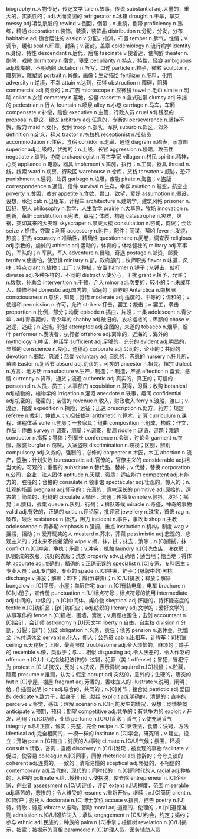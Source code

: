 biography n.人物传记，传记文学
tale n.故事，传说
substantial adj.大量的，重大的，实质性的；adj.大而坚固的
refrigerator n.冰箱
drought n.干旱，旱灾
messy adj.凌乱肮脏的
rewind v.倒回，倒带；n.重绕，倒带
proficiency n.熟练，精通
decoration n.装饰，装潢，装饰品
distribution n.分配，分发，分布
habitable adj.适合居住的
assign v.分配，指派，布置
temper n.脾气，性情；v.调节，缓和
seal n.印章，封条；v.密封，盖章
epidemiology n.流行病学
identity n.身份，特性
descendant n.后代，后裔
fascinate v.使着迷，使陶醉
theater n.剧院，戏院
dormitory n.宿舍，寝室
peculiarity n.特点，特性，怪癖
ambiguous adj.模糊的，不明确的
dictation n.听写，口述
particle n.粒子，微粒
sculptor n.雕刻家，雕塑家
portrait n.肖像，画像；生动描绘
fertilizer n.肥料，化肥
adversity n.逆境，不幸
attain v.达到，获得
obstruction n.障碍，阻碍
commercial adj.商业的；n.广告
microscope n.显微镜
towel n.毛巾
simile n.明喻
collar n.衣领
cemetery n.墓地，公墓
cassette n.盒式磁带
clumsy adj.笨拙的
pedestrian n.行人
fountain n.喷泉
alley n.小巷
carriage n.马车，车厢
compensate v.补偿，赔偿
executive n.主管，行政人员
cruel adj.残忍的
proposal n.提议，建议
arbitrary adj.任意的，专断的
perseverance n.坚持不懈，毅力
maid n.女仆，女佣
troop n.部队，军队
suburb n.郊区，郊外
definition n.定义，释义
tractor n.拖拉机
receptionist n.接待员
accommodation n.住宿，食宿
corridor n.走廊，通道
diagram n.图表，示意图
superior adj.上级的，优秀的；n.上级，长官
aggression n.侵略，攻击性
negotiate v.谈判，协商
archaeologist n.考古学家
villager n.村民
spirit n.精神，心灵
appliance n.电器，器具
implement v.实施，执行；n.工具，器具
thread n.线，线索
ward n.病房，行政区
warehouse n.仓库，货栈
threaten v.威胁，恐吓
punishment n.惩罚，处罚
garbage n.垃圾，废物
pirate n.海盗；v.盗版
correspondence n.通信，信件
survival n.生存，幸存
aviation n.航空，航空业
poverty n.贫困，贫穷
appetite n.食欲，胃口，欲望，爱好
assumption n.假设，设想，承担
cab n.出租车，计程车
architecture n.建筑学，建筑风格
prisoner n.囚犯，犯人
philosophy n.哲学，人生哲学
prairie n.大草原，牧场
innovation n.创新，革新
constitution n.宪法，章程；体质，构造
catastrophe n.灾难，灾祸，突如其来的大灾难
skyscraper n.摩天大楼
consultation n.咨询，商议；会诊
seize v.抓住，夺取；利用
accessory n.附件，配件；同谋，帮凶
fever n.发烧，热度；狂热
accuracy n.准确性，精确性
questionnaire n.问卷，调查表
religious adj.宗教的，虔诚的
athletic adj.运动的，体育的；体格健壮的
military adj.军事的，军队的；n.军队，军人
adventure n.冒险，奇遇
postage n.邮资，邮费
terrify v.使害怕，使恐惧
ministry n.部，政府部门；牧师职务
flavor n.味道，风味；特点
plant n.植物；工厂；v.种植，安置
hammer n.锤子；v.锤击，敲打
diverse adj.多种多样的，不同的
distract v.使分心，干扰
grant v.授予，允许；n.拨款，补助金
intervention n.干预，介入
minor adj.次要的，较小的；n.未成年人，辅修科目
domestic adj.国内的，家庭的；驯养的
Antarctica n.南极洲
consciousness n.意识，知觉；觉悟
moderate adj.适度的，中等的；温和的；v.使缓和
permission n.许可，允许
strike v.打击，罢工；敲击；n.罢工，袭击
proportion n.比例，部分；均衡
episode n.插曲，片段；一集
adolescent n.青少年；adj.青春期的，青少年的
shabby adj.破旧的，衣衫褴褛的；卑鄙的
chase v.追逐，追赶；n.追捕，狩猎
attempted adj.企图的，未遂的
tobacco n.烟草，烟叶
performer n.表演者，执行者
offshore adj.离岸的，近海的；海外的
mythology n.神话，神话学
sufficient adj.足够的，充分的
evident adj.明显的，显然的
conscience n.良心，道德心
corporate adj.公司的，企业的；共同的
devotion n.奉献，忠诚；热爱
voluntary adj.自愿的，志愿的
nursery n.托儿所，苗圃
Easter n.复活节
absurd adj.荒谬的，可笑的
ancestor n.祖先，祖宗
dialect n.方言，地方话
manufacture v.生产，制造；n.制造，产品
affection n.喜爱，感情
currency n.货币，通货；流通
authentic adj.真实的，真正的；可信的
personnel n.人员，员工；人事部门
acquisition n.获得，习得；收购
botanical adj.植物的，植物学的
irrigation n.灌溉
anecdote n.轶事，趣闻
confidential adj.机密的，秘密的；亲信的
revenue n.收入，财政收入
ferry n.渡船，渡口；v.渡运，摆渡
expedition n.探险，远征；迅速
prescription n.处方，药方；规定
referee n.裁判，仲裁人；v.担任裁判
arithmetic n.算术，计算
curriculum n.课程，课程体系
suite n.套房；一套家具；组曲
composition n.组成，构成；作文，作品；作曲
survey n.调查，测量；v.调查，勘测
riddle n.谜语，谜题；难题
conductor n.指挥；导体；列车长
conference n.会议，讨论会
garment n.衣服，服装
burglar n.窃贼，入室盗贼
discrimination n.歧视；区别，辨别
compulsory adj.义务的，强制的；必修的
carpenter n.木匠，木工
abortion n.流产，堕胎；计划失败
bureaucratic adj.官僚的，官僚主义的
considerable adj.相当大的，可观的；重要的
substitute n.替代品，替补；v.代替，替换
corporation n.公司，企业；法人团体
aptitude n.天赋，资质；适应能力
competent adj.有能力的，胜任的；合格的
consulate n.领事馆
spectacular adj.壮观的，惊人的；n.壮观的场面
pregnant adj.怀孕的；充满的，意味深长的
primitive adj.原始的，远古的；简单的，粗糙的
circulate v.循环，流通；传播
tremble v.颤抖，发抖；摇晃；n.颤抖，战栗
queue n.队列，行列；v.排队等候
miracle n.奇迹，神奇的事物
valid adj.有效的，正确的
critic n.评论家，批评家
jewellery n.珠宝，首饰
rag n.破布，破烂
resistance n.抵抗，阻力
incident n.事件，事故
bishop n.主教
adolescence n.青春期
emphasis n.强调，重点
institution n.机构，制度
wag v.摇摆，摇动；n.爱开玩笑的人
mustard n.芥末，芥菜
pessimistic adj.悲观的，悲观主义的；对未来不抱希望的
wipe v.擦，抹，拭；抹去；消除；n.[C]擦拭，抹
conflict n.[C]冲突，争执；矛盾；v.冲突，抵触
laundry n.[C]洗衣店，洗衣房；[U]要洗的衣服，洗好的衣服；洗衣
properly adv.正确地；适当地；恰当地；得体地
accurate adj.准确的，精确的；正确无误的
specialist n.[C]专家，专科医生；专业人员；adj.专门的，专业的
spade n.[C]铁锹，铲子；(纸牌中的)黑桃
discharge v.排放；解雇；卸下；履行(职责)；n.[C/U]排放；释放；解除
bungalow n.[C]平房，小屋；单层住宅
tram n.[C]有轨电车，电车
brochure n.[C]小册子，宣传册
punctuation n.[U]标点符号；标点符号的使用
intermediate adj.中间的，中级的；n.[C]中间体，媒介物
skeptical adj.怀疑的，持怀疑态度的
textile n.[C]纺织品；[pl.]纺织业；adj.纺织的
literary adj.文学的；爱好文学的；从事写作的
fence n.[C]栅栏，围墙，篱笆；v.用栅栏围住；击剑
accountant n.[C]会计，会计师
astronomy n.[U]天文学
liberty n.自由，自主权
division n.分割，分裂；部门；分歧
obligation n.义务，责任；债务
pension n.退休金，抚恤金；v.付退休金
servant n.仆人，佣人；公务员
cab n.出租车，计程车；司机室
ceiling n.天花板；上限，最高限度
troublesome adj.令人烦恼的，麻烦的；棘手的
resemble v.像，类似于；与……相似
disgusting adj.令人厌恶的，令人作呕的
offence n.[C,U]（尤指触犯法律的）过错，犯罪（美：offense）；冒犯，冒犯行为
protest n.[C,U]抗议，反对；v.抗议，表示异议
squirrel n.[C]松鼠；v.贮藏，隐藏
presume v.推测，认为；假定
abrupt adj.突然的，意外的；生硬的，唐突的
hut n.[C]小屋，棚屋
fragrant adj.芳香的，香味宜人的
illustrate v.说明，阐明；给...作插图说明
joint adj.联合的，共同的；n.[C]关节；接合处
patriotic adj.爱国的
dedicate v.致力于，献身于；把...献给
explicit adj.明确的，清楚的；直率的
perceive v.察觉，感知；理解
scenario n.[C]可能发生的情况，设想；剧情梗概
anticipate v.预期，预料；期望
competitive adj.竞争的；有竞争力的
exploit v.开发，利用；n.[C]功绩，业绩
perfume n.[C/U]香水；香气；v.使充满香气
integrity n.[U]正直，诚实；完整，完全
recipe n.[C]烹饪法，食谱；诀窍，方法
identical adj.完全相同的，一模一样的
institute n.[C]学会，研究所；v.建立，设立；开始
pest n.[C]害虫；讨厌的人/事物
climate n.[C/U]气候；氛围，环境
consult v.请教，咨询；查阅
discovery n.[C/U]发现；被发现的事物
facilitate v.促进，使容易
colleague n.[C]同事，同僚
rhetorical adj.修辞的；夸夸其谈的
coherent adj.连贯的，一致的；清晰易懂的
sceptical adj.怀疑的，不相信的
contemporary adj.当代的，现代的；同时代的；n.[C]同时代的人
racial adj.种族的，人种的
pollinate v.给...授粉
rid v.使摆脱，使去除
entrepreneur n.[C]企业家，创业者
assessment n.[C/U]评价，评定
extent n.[U]程度，范围
miserable adj.痛苦的，悲惨的；令人难受的
resume v.重新开始，继续；n.[C]简历
client n.[C]客户；委托人
doctorate n.[C]博士学位
accuse v.指责，控告
poetry n.[U]诗，诗歌；诗意
vibrate v.振动，颤动
moral adj.道德的，伦理的；n.[pl]道德准则
admission n.[C/U]准许进入；承认
engagement n.[C/U]约会，约定；婚约；参与
ethnic adj.民族的，种族的
palm n.[C]手掌；棕榈树
revelation n.[C/U]揭示，披露；被揭示的真相
paramedic n.[C]护理人员，医务辅助人员